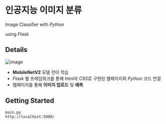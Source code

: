 # 인공지능 이미지 분류
Image Classifier with *Python*

using *Flask*

## Details
![image](https://user-images.githubusercontent.com/87348583/145677421-2ee95626-f03f-4788-9afd-d210c47d70c6.png)

- **MobileNetV2** 모델 전이 학습
- *Flask* 웹 프레임워크를 통해 *html*과 *CSS*로 구현된 웹페이지와 *Python* 코드 연결
- 웹페이지를 통해 **이미지 업로드** 및 **예측**

## Getting Started
```
main.py
http://localhost:5000/
```
